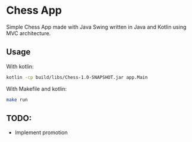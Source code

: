 # Chess App

Simple Chess App made with Java Swing written in Java and Kotlin using MVC architecture.

## Usage

With kotlin:

```sh
kotlin -cp build/libs/Chess-1.0-SNAPSHOT.jar app.Main
```

With Makefile and kotlin:

```sh
make run
```

## TODO:

- Implement promotion
